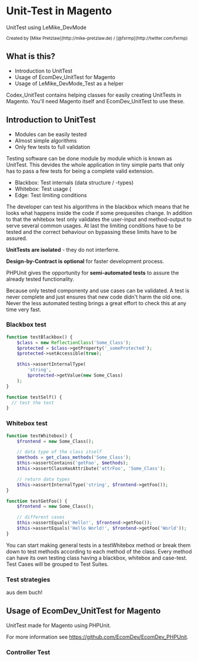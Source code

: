 # Unit-Test in Magento

UnitTest using LeMike_DevMode

<small>
    Created by [Mike Pretzlaw](http://mike-pretzlaw.de) / [@fxrmp](http://twitter.com/fxrmp)
</small>


## What is this?

- Introduction to UnitTest
- Usage of EcomDev_UnitTest for Magento
- Usage of LeMike_DevMode_Test as a helper

<aside class="notes">
    Codex_UnitTest contains helping classes for easily creating UnitTests in Magento.
    You'll need Magento itself and EcomDev_UnitTest to use these.
</aside>



## Introduction to UnitTest

- Modules can be easily tested
- Almost simple algorithms
- Only few tests to full validation

<aside class="notes">
    Testing software can be done module by module which is known as UnitTest.
    This devides the whole application in tiny simple parts that only has to pass a few tests for being a complete
    valid extension.
</aside>


- Blackbox: Test internals (data structure / -types)
- Whitebox: Test usage (
- Edge: Test limiting conditions

<aside class="notes">
    The developer can test his algorithms in the blackbox which means that he looks what happens inside the code
    if some prequesites change.
    In addition to that the whitebox test only validates the user-input and method-output to serve several common
    usages.
    At last the limiting conditions have to be tested and the correct behaviour on bypassing these limits have to be
    assured.
</aside>


**UnitTests are isolated** - they do not interferre.

**Design-by-Contract is optional** for faster development process.

PHPUnit gives the opportunity for **semi-automated tests** to assure the already tested functionality.
<aside class="notes">
    Because only tested componenty and use cases can be validated.
    A test is never complete and just ensures that new code didn't harm the old one.
    Never the less automated testing brings a great effort to check this at any time very fast.
</aside>


### Blackbox test

```php
function testBlackbox() {
    $class = new ReflectionClass('Some_Class');
    $protected = $class->getProperty('_someProtected');
    $protected->setAccessible(true);

    $this->assertInternalType(
        'string',
        $protected->getValue(new Some_Class)
    );
}
```

```php
function testSelf() {
  // test the test
}
```


### Whitebox test

```php
function testWhitebox() {
    $frontend = new Some_Class();

    // data type of the class itself
    $methods = get_class_methods('Some_Class');
    $this->assertContains('getFoo', $methods);
    $this->assertClassHasAttribute('attrFoo', 'Some_Class');

    // return data types
    $this->assertInternalType('string', $frontend->getFoo());
}
```

```php
function testGetFoo() {
    $frontend = new Some_Class();

    // different cases
    $this->assertEquals('Hello!', $frontend->getFoo());
    $this->assertEquals('Hello World!', $frontend->getFoo('World'));
}
```

<aside class="notes">
    You can start making general tests in a testWhitebox method or break them down to test methods according to
    each method of the class.
    Every method can have its own testing class having a blackbox, whitebox and case-test.
    Test Cases will be grouped to Test Suites.
</aside>


### Test strategies

<aside class="notes">
    aus dem buch!
</aside>



## Usage of EcomDev_UnitTest for Magento

UnitTest made for Magento using PHPUnit.

For more information see https://github.com/EcomDev/EcomDev_PHPUnit.


### Controller Test


###
